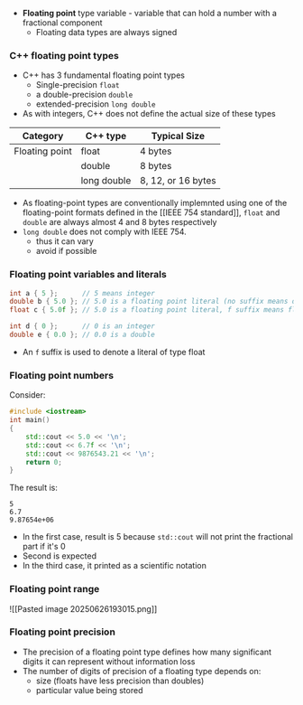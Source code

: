 - **Floating point** type variable - variable that can hold a number with a fractional component
	- Floating data types are always signed
### C++ floating point types
- C++ has 3 fundamental floating point types
	- Single-precision `float`
	- a double-precision `double`
	- extended-precision `long double`
- As with integers, C++ does not define the actual size of these types

| Category       | C++ type    | Typical Size       |
| -------------- | ----------- | ------------------ |
| Floating point | float       | 4 bytes            |
|                | double      | 8 bytes            |
|                | long double | 8, 12, or 16 bytes |

- As floating-point types are conventionally implemnted using one of the floating-point formats defined in the [[IEEE 754 standard]], `float` and `double` are always almost 4 and 8 bytes respectively
- `long double` does not comply with IEEE 754. 
	- thus it can vary
	- avoid if possible
### Floating point variables and literals
```cpp
int a { 5 };      // 5 means integer
double b { 5.0 }; // 5.0 is a floating point literal (no suffix means double type by default)
float c { 5.0f }; // 5.0 is a floating point literal, f suffix means float type

int d { 0 };      // 0 is an integer
double e { 0.0 }; // 0.0 is a double
```

- An `f` suffix is used to denote a literal of type float 
### Floating point numbers
Consider: 
```cpp
#include <iostream>
int main()
{
	std::cout << 5.0 << '\n';
	std::cout << 6.7f << '\n';
	std::cout << 9876543.21 << '\n';
	return 0;
}
```

The result is:
```
5
6.7
9.87654e+06
```

- In the first case, result is 5 because `std::cout` will not print the fractional part if it's 0
- Second is expected
- In the third case, it printed as a scientific notation
### Floating point range
![[Pasted image 20250626193015.png]]
### Floating point precision
- The precision of a floating point type defines how many significant digits it can represent without information loss
- The number of digits of precision of a floating type depends on:
	- size (floats have less precision than doubles)
	- particular value being stored